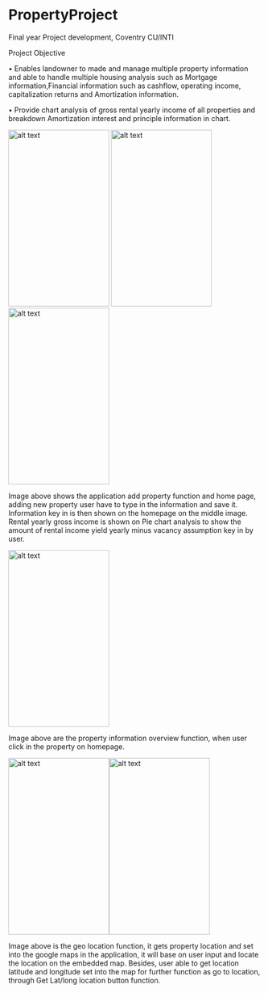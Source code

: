 # PropertyProject

Final year Project development, Coventry CU/INTI 

Project Objective 

•	Enables landowner to made and manage multiple property information and able to handle multiple housing analysis such as 
  Mortgage information,Financial information such as cashflow, operating income, capitalization returns and Amortization information. 
  
•	Provide chart analysis of gross rental yearly income of all properties and breakdown Amortization interest and principle information in chart.

<img src="https://user-images.githubusercontent.com/43243626/116514531-bdd55880-a8fd-11eb-9842-ac49217024b5.png" alt="alt text" width="200" height="350"> <img src="https://user-images.githubusercontent.com/43243626/116514700-f5440500-a8fd-11eb-83f2-03d8a0e67794.png" alt="alt text" width="200" height="350"> <img src="https://user-images.githubusercontent.com/43243626/116514748-05f47b00-a8fe-11eb-9c4e-9bcbc53826be.png" alt="alt text" width="200" height="350"> 

Image above shows the application add property function and home page, adding new property user have to type in the information and save it. Information key in is then shown on the homepage on the middle image. Rental yearly gross income is shown on Pie chart analysis to show the amount of rental income yield yearly minus vacancy assumption key in by user.  

<img src="https://user-images.githubusercontent.com/43243626/116515506-f75a9380-a8fe-11eb-9613-9dac914fae6d.png" alt="alt text" width="200" height="350">

Image above are the property information overview function, when user click in the property on homepage. 

<img src="https://user-images.githubusercontent.com/43243626/116515809-59b39400-a8ff-11eb-9ce1-598be52c9e4d.png" alt="alt text" width="200" height="350"><img src="https://user-images.githubusercontent.com/43243626/116516225-ef4f2380-a8ff-11eb-9d2d-92fbcf5defc9.png" alt="alt text" width="200" height="350">

Image above is the geo location function, it gets property location and set into the google maps in the application, it will base on user input and locate the location on the embedded map. Besides, user able to get location latitude and longitude set into the map for further function as go to location, through Get Lat/long location button function.  
